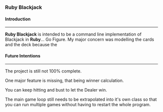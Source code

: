 ### Ruby Blackjack

#### Introduction
----
**Ruby Blackjack** is intended to be a command line implementation of Blackjack in **Ruby**... Go Figure. My major concern was modelling the cards and the deck because the

#### Future Intentions
----
The project is still not 100% complete.

One major feature is missing, that being winner calculation.

You can keep hitting and bust to let the Dealer win.

The main game loop still needs to be extrapolated into it's own class so that you can run multiple games without having to restart the whole program.
